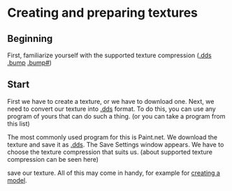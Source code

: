 # Creating and preparing textures

## Beginning

First, familiarize yourself with the supported texture compression ([.dds](../main-folders-and-files/file-formats/dds.md) [.bump](../main-folders-and-files/file-formats/bump.md) [.bump#](../main-folders-and-files/file-formats/bump_hash.md))

## Start

First we have to create a texture, or we have to download one.
Next, we need to convert our texture into [.dds](../main-folders-and-files/file-formats/dds.md) format.
To do this, you can use any program of yours that can do such a thing. (or you can take a program from this list)

The most commonly used program for this is Paint.net. We download the texture and save it as [.dds](../main-folders-and-files/file-formats/dds.md). 
The Save Settings window appears.
We have to choose the texture compression that suits us. (about supported texture compression can be seen here)

save our texture.
All of this may come in handy, for example for [creating a model](../blender/creating-model-in-blender.md).